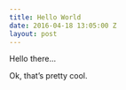 ```yaml
---
title: Hello World
date: 2016-04-18 13:05:00 Z
layout: post
---
```


Hello there...

<script type="text/p5" data-autoplay data-preview-width="400">
// Try moving your mouse...
function setup() {
  createCanvas(windowWidth, windowHeight);
}

function draw() {
  background(mouseX, mouseY, mouseX-mouseY);
}
</script>

Ok, that’s pretty cool.

